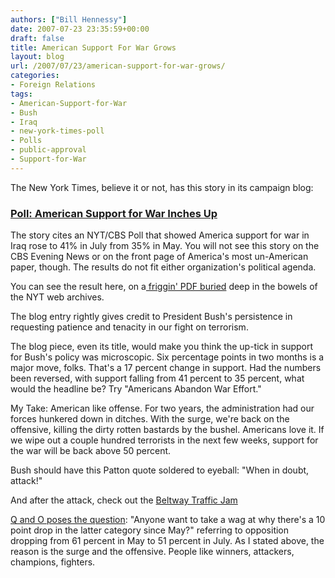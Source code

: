 ```yaml
---
authors: ["Bill Hennessy"]
date: 2007-07-23 23:35:59+00:00
draft: false
title: American Support For War Grows
layout: blog
url: /2007/07/23/american-support-for-war-grows/
categories:
- Foreign Relations
tags:
- American-Support-for-War
- Bush
- Iraq
- new-york-times-poll
- Polls
- public-approval
- Support-for-War
---
```


The New York Times, believe it or not, has this story in its campaign blog:


### [Poll: American Support for War Inches Up](https://thecaucus.blogs.nytimes.com/2007/07/23/poll-american-support-for-war-inches-up/)


The story cites an NYT/CBS Poll that showed America support for war in Iraq rose to 41% in July from 35% in May. You will not see this story on the CBS Evening News or on the front page of America's most un-American paper, though. The results do not fit either organization's political agenda.

You can see the result here, on a[ friggin' PDF buried](https://graphics8.nytimes.com/packages/pdf/national/20070723_poll_results.pdf) deep in the bowels of the NYT web archives.

The blog entry rightly gives credit to President Bush's persistence in requesting patience and tenacity in our fight on terrorism.

The blog piece, even its title, would make you think the up-tick in support for Bush's policy was microscopic. Six percentage points in two months is a major move, folks. That's a 17 percent change in support. Had the numbers been reversed, with support falling from 41 percent to 35 percent, what would the headline be? Try "Americans Abandon War Effort."

My Take: American like offense. For two years, the administration had our forces hunkered down in ditches. With the surge, we're back on the offensive, killing the dirty rotten bastards by the bushel. Americans love it. If we wipe out a couple hundred terrorists in the next few weeks, support for the war will be back above 50 percent.

Bush should have this Patton quote soldered to eyeball: "When in doubt, attack!"

And after the attack, check out the [Beltway Traffic Jam](https://www.outsidethebeltway.com/archives/2007/07/beltway_traffic_jam-521/)

[Q and O poses the question](https://hennessysview.com/wp-admin/Anyone%20want%20to%20take%20a%20wag%20at%20why%20there%27s%20a%2010%20point%20drop%20in%20the%20latter%20category%20since%20May): "Anyone want to take a wag at why there's a 10 point drop in the latter category since May?" referring to opposition dropping from 61 percent in May to 51 percent in July. As I stated above, the reason is the surge and the offensive. People like winners, attackers, champions, fighters.


